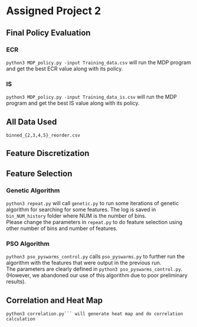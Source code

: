 # Assigned Project 2

## Final Policy Evaluation
### ECR
`python3 MDP_policy.py -input Training_data.csv` will run the MDP program and get the best ECR value along with its policy. 
### IS
`python3 MDP_policy.py -input Training_data_is.csv` will run the MDP program and get the best IS value along with its policy. 

## All Data Used
`binned_{2,3,4,5}_reorder.csv` 

## Feature Discretization


## Feature Selection 
### Genetic Algorithm
`python3 repeat.py` will call `genetic.py` to run some iterations of genetic algorithm for searching for some features. The log is saved in `bin_NUM_history` folder where NUM is the number of bins.  
Please change the parameters in `repeat.py` to do feature selection using other number of bins and number of features.  

### PSO Algorithm  
`python3 pso_pyswarms_control.py` calls `pso_pyswarms.py` to further run the algorithm with the features that were output in the previous run.  
The parameters are clearly defined in `python3 pso_pyswarms_control.py`.
(However, we abandoned our use of this algorithm due to poor preliminary results).

## Correlation and Heat Map
```cd correlation 
python3 correlation.py``` will generate heat map and do correlation calculation

